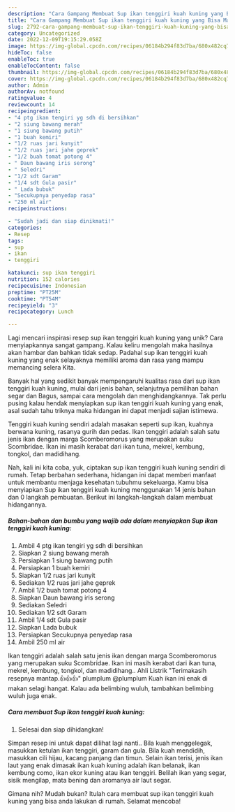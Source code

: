 ```yaml
---
description: "Cara Gampang Membuat Sup ikan tenggiri kuah kuning yang Bisa Manjain Lidah"
title: "Cara Gampang Membuat Sup ikan tenggiri kuah kuning yang Bisa Manjain Lidah"
slug: 2792-cara-gampang-membuat-sup-ikan-tenggiri-kuah-kuning-yang-bisa-manjain-lidah
category: Uncategorized
date: 2022-12-09T19:15:29.058Z
image: https://img-global.cpcdn.com/recipes/06184b294f83d7ba/680x482cq70/sup-ikan-tenggiri-kuah-kuning-foto-resep-utama.jpg
hideToc: false
enableToc: true
enableTocContent: false
thumbnail: https://img-global.cpcdn.com/recipes/06184b294f83d7ba/680x482cq70/sup-ikan-tenggiri-kuah-kuning-foto-resep-utama.jpg
cover: https://img-global.cpcdn.com/recipes/06184b294f83d7ba/680x482cq70/sup-ikan-tenggiri-kuah-kuning-foto-resep-utama.jpg
author: Admin
authorAv: notfound
ratingvalue: 4
reviewcount: 14
recipeingredient:
- "4 ptg ikan tengiri yg sdh di bersihkan"
- "2 siung bawang merah"
- "1 siung bawang putih"
- "1 buah kemiri"
- "1/2 ruas jari kunyit"
- "1/2 ruas jari jahe geprek"
- "1/2 buah tomat potong 4"
- " Daun bawang iris serong"
- " Seledri"
- "1/2 sdt Garam"
- "1/4 sdt Gula pasir"
- " Lada bubuk"
- "Secukupnya penyedap rasa"
- "250 ml air"
recipeinstructions:

- "Sudah jadi dan siap dinikmati!"
categories:
- Resep
tags:
- sup
- ikan
- tenggiri

katakunci: sup ikan tenggiri 
nutrition: 152 calories
recipecuisine: Indonesian
preptime: "PT25M"
cooktime: "PT54M"
recipeyield: "3"
recipecategory: Lunch

---
```





Lagi mencari inspirasi resep sup ikan tenggiri kuah kuning yang unik? Cara menyiapkannya sangat gampang. Kalau keliru mengolah maka hasilnya akan hambar dan bahkan tidak sedap. Padahal sup ikan tenggiri kuah kuning yang enak selayaknya memiliki aroma dan rasa yang mampu memancing selera Kita.





Banyak hal yang sedikit banyak mempengaruhi kualitas rasa dari sup ikan tenggiri kuah kuning, mulai dari jenis bahan, selanjutnya pemilihan bahan segar dan Bagus, sampai cara mengolah dan menghidangkannya. Tak perlu pusing kalau hendak menyiapkan sup ikan tenggiri kuah kuning yang enak,      asal sudah tahu triknya maka hidangan ini dapat menjadi sajian istimewa.














Tenggiri kuah kuning sendiri adalah masakan seperti sup ikan, kuahnya berwana kuning, rasanya gurih dan pedas. Ikan tenggiri adalah salah satu jenis ikan dengan marga Scomberomorus yang merupakan suku Scombridae. Ikan ini masih kerabat dari ikan tuna, mekrel, kembung, tongkol, dan madidihang.






Nah, kali ini kita coba, yuk, ciptakan sup ikan tenggiri kuah kuning sendiri di rumah. Tetap berbahan sederhana, hidangan ini dapat memberi manfaat untuk membantu menjaga kesehatan tubuhmu sekeluarga. Kamu bisa menyiapkan Sup ikan tenggiri kuah kuning menggunakan 14 jenis bahan dan 0 langkah pembuatan. Berikut ini langkah-langkah dalam membuat hidangannya.

<!--inarticleads1-->

##### Bahan-bahan dan bumbu yang wajib ada dalam menyiapkan Sup ikan tenggiri kuah kuning:

1. Ambil 4 ptg ikan tengiri yg sdh di bersihkan
1. Siapkan 2 siung bawang merah
1. Persiapkan 1 siung bawang putih
1. Persiapkan 1 buah kemiri
1. Siapkan 1/2 ruas jari kunyit
1. Sediakan 1/2 ruas jari jahe geprek
1. Ambil 1/2 buah tomat potong 4
1. Siapkan  Daun bawang iris serong
1. Sediakan  Seledri
1. Sediakan 1/2 sdt Garam
1. Ambil 1/4 sdt Gula pasir
1. Siapkan  Lada bubuk
1. Persiapkan Secukupnya penyedap rasa
1. Ambil 250 ml air


Ikan tenggiri adalah salah satu jenis ikan dengan marga Scomberomorus yang merupakan suku Scombridae. Ikan ini masih kerabat dari ikan tuna, mekrel, kembung, tongkol, dan madidihang.. Ahli Listrik &#34;Terimakasih resepnya mantap.👍👍👍&#34; plumplum @plumplum Kuah ikan ini enak di makan selagi hangat. Kalau ada belimbing wuluh, tambahkan belimbing wuluh juga enak. 

<!--inarticleads2-->

##### Cara membuat Sup ikan tenggiri kuah kuning:


1. Selesai dan siap dihidangkan!

Simpan resep ini untuk dapat dilihat lagi nanti.. Bila kuah menggelegak, masukkan ketulan ikan tenggiri, garam dan gula. Bila kuah mendidih, masukkan cili hijau, kacang panjang dan timun. Selain ikan terisi, jenis ikan laut yang enak dimasak ikan kuah kuning adalah ikan belanak, ikan kembung como, ikan ekor kuning atau ikan tenggiri. Belilah ikan yang segar, sisik mengilap, mata bening dan aromanya air laut segar. 

Gimana nih? Mudah bukan? Itulah cara membuat sup ikan tenggiri kuah kuning yang bisa anda lakukan di rumah. Selamat mencoba!
